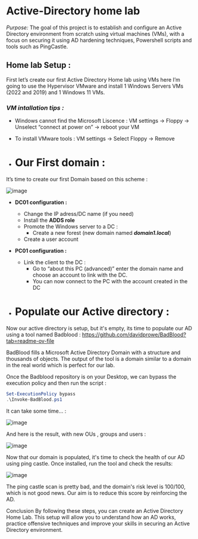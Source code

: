 # Active-Directory home lab 

*Purpose:* The goal of this project is to establish and configure an Active Directory environment from scratch using virtual machines (VMs), with a focus on securing it using AD hardening techniques, Powershell scripts and tools such as PingCastle.

## Home lab Setup :

First let’s create our first Active Directory Home lab using VMs here I’m going to use the Hypervisor VMware and install 1 Windows Servers VMs (2022 and 2019) and 1 Windows 11 VMs.

### *VM intallation tips :*

- Windows cannot find the Microsoft Liscence : VM settings → Floppy → Unselect “connect at power on” → reboot your VM
- To install VMware tools : VM settings → Select Floppy → Remove

- # Our First domain :

It’s time to create our first Domain based on this scheme :

![image](https://github.com/owen62/Active-Directory-Home-lab/assets/65536127/7d1bcafb-27bd-4d66-8af8-2c6072af9be1)


- **DC01 configuration :**
    - Change the IP adress/DC name (if you need)
    - Install the **ADDS role**
    - Promote the Windows server to a DC :
        - Create a new forest (new domain named ***domain1.local***)
    - Create a user account
- **PC01 configuration :**
    - Link the client to the DC :
        - Go to “about this PC (advanced)” enter the domain name and choose an account to link with the DC.
        - You can now connect to the PC with the account created in the DC
     
- # Populate our Active directory :

Now our active directory is setup, but it's empty, its time to populate our AD using a tool named Badblood : https://github.com/davidprowe/BadBlood?tab=readme-ov-file

BadBlood fills a Microsoft Active Directory Domain with a structure and thousands of objects. The output of the tool is a domain similar to a domain in the real world which is perfect for our lab.

Once the Badblood repository is on your Desktop, we can bypass the execution policy and then run the script :

```powershell
Set-ExecutionPolicy bypass
.\Invoke-BadBlood.ps1
```

It can take some time… :

![image](https://github.com/owen62/Active-Directory-Home-lab/assets/65536127/1290ffa4-4366-4ebe-aba2-60c3bf9299d1)

And here is the result, with new OUs , groups and users :

![image](https://github.com/owen62/Active-Directory-Home-lab/assets/65536127/0bec4df2-cd97-444f-8a4e-27d1ece57526)


Now that our domain is populated, it's time to check the health of our AD using ping castle. Once installed, run the tool and check the results:

![image](https://github.com/owen62/Active-Directory-Home-lab/assets/65536127/2ab2c0a3-0351-4fcc-922a-560bab9796aa)

The ping castle scan is pretty bad, and the domain's risk level is 100/100, which is not good news. Our aim is to reduce this score by reinforcing the AD.

Conclusion
By following these steps, you can create an Active Directory Home Lab. This setup will allow you to understand how an AD works, practice offensive techniques and improve your skills in securing an Active Directory environment.
